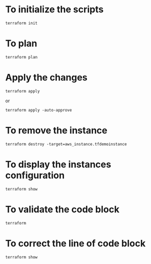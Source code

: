 
# To initialize the scripts
```
terraform init
```



# To plan
```
terraform plan
```


# Apply the changes
```
terraform apply
```
or

```
terraform apply -auto-approve
```



# To remove the instance 
```
terraform destroy -target=aws_instance.tfdemoinstance
```


# To display the instances configuration
```
terraform show
```


# To validate the code block
```
terraform 
```


# To correct the line of code block
```
terraform show
```
